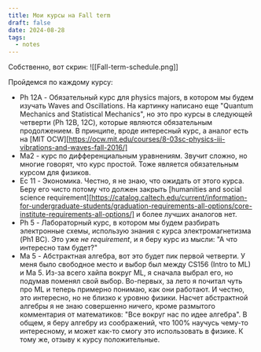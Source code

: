 ```yaml
---
title: Мои курсы на Fall term
draft: false
date: 2024-08-28
tags:
  - notes
---
```

Собственно, вот скрин:
![[Fall-term-schedule.png]]

Пройдемся по каждому курсу:
- Ph 12A - Обязательный курс для physics majors, в котором мы будем изучать Waves and Oscillations. На картинку написано еще "Quantum Mechanics and Statistical Mechanics", но это про курсы в следующей четверти (Ph 12B, 12C), которые являются обязательным продолжением. В принципе, вроде интересный курс, а аналог есть на [MIT OCW][https://ocw.mit.edu/courses/8-03sc-physics-iii-vibrations-and-waves-fall-2016/]
- Ma2 - курс по дифференциальным уравнениям. Звучит сложно, но многие говорят, что курс простой. Тоже является обязательным курсом для физиков.
- Ec 11 - Экономика. Честно, я не знаю, что ожидать от этого курса. Беру его чисто потому что должен закрыть [humanities and social science requirement][https://catalog.caltech.edu/current/information-for-undergraduate-students/graduation-requirements-all-options/core-institute-requirements-all-options/] и более лучших аналогов нет.
- Ph 5 - Лабораторный курс, в котором мы будем разбирать электронные схемы, использую знания с курса электромагнетизма (Ph1 BC). Это уже *не requirement*, и я беру курс из мысли: "А что интересно там будет?"
- Ma 5 - Абстрактная алгебра, вот это будет пик первой четверти. У меня было свободное место и выбор был между CS156 (Intro to ML) и Ma 5. Из-за всего хайпа вокруг ML, я сначала выбрал его, но подумав поменял свой выбор. Во-первых, за лето я почитал чуть про ML и теперь примерно понимаю, как они работают. И честно, это интересно, но не близко к уровню физики. Насчет абстрактной алгебры я не знаю совершенно ничего, кроме размытого комментария от математиков: "Все вокруг нас по идее алгебра". В общем, я беру алгебру из соображений, что 100% научусь чему-то интересному, и может как-то смогу это использовать в физике. К тому же, отзыву к курсу положительные.
